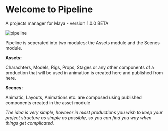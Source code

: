 # Welcome to Pipeline

A projects manager for Maya - version 1.0.0 BETA

![pipeline](http://i.imgur.com/hIVGxBg.png)

Pipeline is seperated into two modules: the Assets module and the Scenes module.

__Assets:__

Charachters, Models, Rigs, Props, Stages or any other components of a production that will be used in animation is created here and published from here.

__Scenes:__


Animatic, Layouts, Animations etc. are composed using published components created in the asset module

_The idea is very simple, however in most productions you wish to keep your project structure as simple as possible, so you can find you way when things get complicated._
